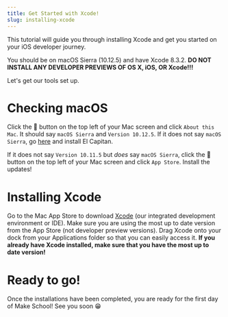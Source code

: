 ```yaml
---
title: Get Started with Xcode!
slug: installing-xcode
---
```


This tutorial will guide you through installing Xcode and get you started on your iOS developer journey.

You should be on macOS Sierra (10.12.5) and have Xcode 8.3.2. **DO NOT INSTALL ANY DEVELOPER PREVIEWS OF OS X, iOS, OR Xcode!!!**

Let's get our tools set up.

# Checking macOS

Click the 🍎 button on the top left of your Mac screen and click `About this Mac`. It should say `macOS Sierra` and `Version 10.12.5`. If it does not say `macOS Sierra`, go [here](https://itunes.apple.com/us/app/macos-sierra/id1127487414?mt=12) and install El Capitan.

If it does not say `Version 10.11.5` but _does_ say `macOS Sierra`, click the 🍎 button on the top left of your Mac screen and click `App Store`. Install the updates!

# Installing Xcode

Go to the Mac App Store to download [Xcode](https://itunes.apple.com/us/app/xcode/id497799835?mt=12) (our integrated development environment or IDE). Make sure you are using the most up to date version from the App Store (not developer preview versions). Drag Xcode onto your dock from your Applications folder so that you can easily access it. **If you already have Xcode installed, make sure that you have the most up to date version!**

# Ready to go!

Once the installations have been completed, you are ready for the first day of Make School! See you soon 😁
